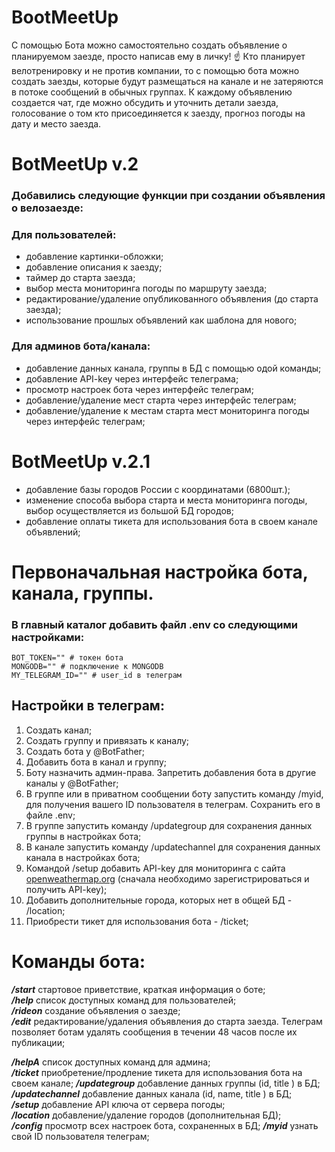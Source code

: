 # BootMeetUp

С помощью Бота можно самостоятельно создать объявление о планируемом заезде, просто написав ему в личку! ☝️
Кто планирует велотренировку и не против компании, то с помощью бота можно создать заезды, которые будут размещаться на канале и не затеряются в потоке сообщений в обычных группах. К каждому объявлению создается чат, где можно обсудить и уточнить детали заезда, голосование о том кто присоединяется к заезду, прогноз погоды на дату и место заезда.

# BotMeetUp v.2

### Добавились следующие функции при создании объявления о велозаезде:

### Для пользователей:

- добавление картинки-обложки;
- добавление описания к заезду;
- таймер до старта заезда;
- выбор места мониторинга погоды по маршруту заезда;
- редактирование/удаление опубликованного объявления (до старта заезда);
- использование прошлых объявлений как шаблона для нового;

### Для админов бота/канала:

- добавление данных канала, группы в БД с помощью одой команды;
- добавление API-key через интерфейс телеграма;
- просмотр настроек бота через интерфейс телеграм;
- добавление/удаление мест старта через интерфейс телеграм;
- добавление/удаление к местам старта мест мониторинга погоды через интерфейс телеграм;

# BotMeetUp v.2.1

- добавление базы городов России с координатами (6800шт.);
- изменение способа выбора старта и места мониторинга погоды, выбор осуществляется из большой БД городов;
- добавление оплаты тикета для использования бота в своем канале объявлений;

# Первоначальная настройка бота, канала, группы.

### В главный каталог добавить файл .env со следующими настройками:

```
BOT_TOKEN="" # токен бота
MONGODB="" # подключение к MONGODB
MY_TELEGRAM_ID="" # user_id в телеграм
```

## Настройки в телеграм:

1. Создать канал;
2. Создать группу и привязать к каналу;
3. Создать бота у @BotFather;
4. Добавить бота в канал и группу;
5. Боту назначить админ-права. Запретить добавления бота в другие каналы у @BotFather;
6. В группе или в приватном сообщении боту запустить команду /myid, для получения вашего ID пользователя в телеграм. Сохранить его в файле .env;
7. В группе запустить команду /updategroup для сохранения данных группы в настройках бота;
8. В канале запустить команду /updatechannel для сохранения данных канала в настройках бота;
9. Командой /setup добавить API-key для мониторинга с сайта [openweathermap.org](https://openweathermap.org/api) (сначала необходимо зарегистрироваться и получить API-key);
10. Добавить дополнительные города, которых нет в общей БД - /location;
11. Приобрести тикет для использования бота - /ticket;

# Команды бота:

**_/start_** стартовое приветствие, краткая информация о боте;  
**_/help_** список доступных команд для пользователей;  
**_/rideon_** создание объявления о заезде;  
**_/edit_** редактирование/удаления объявления до старта заезда. Телеграм позволяет ботам удалять сообщения в течении 48 часов после их публикации;

**_/helpA_** список доступных команд для админа;  
**_/ticket_** приобретение/продление тикета для использования бота на своем канале;
**_/updategroup_** добавление данных группы (id, title ) в БД;  
**_/updatechannel_** добавление данных канала (id, name, title ) в БД;  
**_/setup_** добавление API ключа от сервера погоды;  
**_/location_** добавление/удаление городов (дополнительная БД);  
**_/config_** просмотр всех настроек бота, сохраненных в БД;
**_/myid_** узнать свой ID пользователя телеграм;
